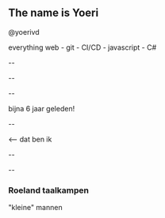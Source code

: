 ## The name is Yoeri

@yoerivd

everything web - git - CI/CD - javascript - C#

--

<!-- .slide: data-background-video="./img/infosupport-website-trailer-2016.mp4" data-background-video-loop data-background-video-muted=" -->

--

<!-- .slide: data-background="./img/sd.jpg" -->

--

<!-- .slide: data-background="./img/kdg.jpg" -->
<!-- .slide: data-background-size="100% 100%" -->
<!-- .slide: style="color:white" -->
<!-- .element: class="fragment" -->bijna 6 jaar geleden!

--

<!-- .slide: data-background="./img/titans_1.jpg" -->
<!-- .slide: style="color:white" -->
<!-- .element: class="fragment" --><-- dat ben ik

--

<!-- .slide: data-background="./img/spotify.png" -->
--
<!-- .slide: data-background="./img/roeland.jpg" -->
<!-- .slide: style="color:white; font-size:55" -->
### Roeland taalkampen
<!-- .element: class="fragment" -->"kleine" mannen

